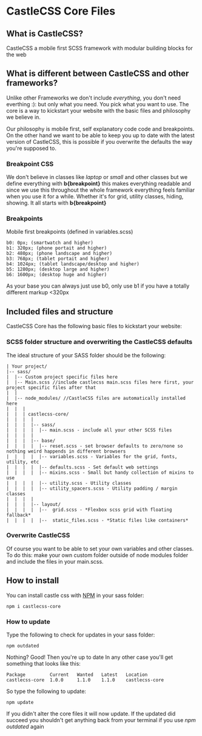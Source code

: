 # CastleCSS Core Files

## What is CastleCSS?
CastleCSS a mobile first SCSS framework with modular building blocks for the web

## What is different between CastleCSS and other frameworks?
Unlike other Frameworks we don't include *everything*, you don't need everthing :): but only what you need. 
You pick what you want to use. The core is a way to kickstart your website with the basic files and philosophy we believe in.

Our philosophy is mobile first, self explanatory code code and breakpoints. On the other hand we want to be able to keep you up to date with the latest version of CastleCSS, this is possible if you overwrite the defaults the way you're supposed to.

### Breakpoint CSS
We don't believe in classes like *laptop* or *small* and other classes but we define everything with **b{breakpoint}** this makes everything readable and since we use this throughout the whole framework everything feels familiar when you use it for a while. Whether it's for grid, utility classes, hiding, showing. It all starts with **b{breakpoint}**

### Breakpoints
Mobile first breakpoints (defined in variables.scss)

    b0: 0px; (smartwatch and higher)
    b1: 320px; (phone portait and higher)
    b2: 480px; (phone landscape and higher)
    b3: 768px; (tablet portait and higher)
    b4: 1024px; (tablet landscape/desktop and higher)
    b5: 1280px; (desktop large and higher)
    b6: 1600px; (desktop huge and higher)

As your base you can always just use b0, only use b1 if you have a totally different markup <320px

## Included files and structure
CastleCSS Core has the following basic files to kickstart your website:

### SCSS folder structure and overwriting the CastleCSS defaults
The ideal structure of your SASS folder should be the following:

    | Your project/
    |-- sass/ 
    |  |-- Custom project specific files here
    |  |-- Main.scss //include castlecss main.scss files here first, your project specific files after that
    |  |
    |  |-- node_modules/ //CastleCSS files are automatically installed here
    |  |  |
    |  |  | castlecss-core/
    |  |  |  |
    |  |  |  |-- sass/
    |  |  |  |  |-- main.scss - include all your other SCSS files
    |  |  |  |
    |  |  |  |-- base/
    |  |  |  |  |-- reset.scss - set browser defaults to zero/none so nothing weird happends in different browsers
    |  |  |  |  |-- variables.scss - Variables for the grid, fonts, utility, etc
    |  |  |  |  |-- defaults.scss - Set default web settings
    |  |  |  |  |-- mixins.scss - Small but handy collection of mixins to use
    |  |  |  |  |-- utility.scss - Utility classes
    |  |  |  |  |-- utility_spacers.scss - Utility padding / margin classes
    |  |  |  |
    |  |  |  |-- layout/
    |  |  |  |  |--  grid.scss - *Flexbox scss grid with floating fallback*
    |  |  |  |  |--  static_files.scss - *Static files like containers*

### Overwrite CastleCSS
Of course you want to be able to set your own variables and other classes. To do this: make your own custom folder outside of node modules folder and include the files in your main.scss.

## How to install
You can install castle css with [NPM](https://nodejs.org) in your sass folder:

    npm i castlecss-core
    
### How to update
Type the following to check for updates in your sass folder:
    
    npm outdated
    

Nothing? Good! Then you're up to date
In any other case you'll get something that looks like this:

    Package         Current   Wanted   Latest   Location
    castlecss-core  1.0.0     1.1.0    1.1.0    castlecss-core

So type the following to update:

    npm update

If you didn't alter the core files it will now update.
If the updated did succeed you shouldn't get anything back from your terminal if you use *npm outdated* again

